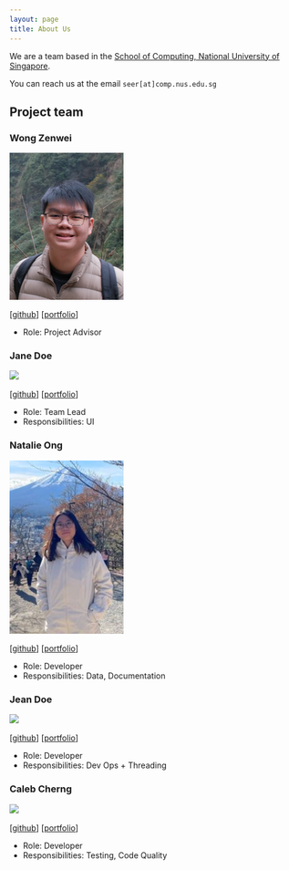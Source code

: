 ```yaml
---
layout: page
title: About Us
---
```


We are a team based in the [School of Computing, National University of Singapore](https://www.comp.nus.edu.sg).

You can reach us at the email `seer[at]comp.nus.edu.sg`

## Project team

### Wong Zenwei

<img src="images/zeotheburrito.png" width="200px">

[[github](https://github.com/zeotheburrito)]
[[portfolio](team/zeotheburrito.md)]

* Role: Project Advisor

### Jane Doe

<img src="images/johndoe.png" width="200px">

[[github](http://github.com/johndoe)]
[[portfolio](team/johndoe.md)]

* Role: Team Lead
* Responsibilities: UI

### Natalie Ong

<img src="images/nat-ong555.png" width="200px">

[[github](http://github.com/nat-ong555)] [[portfolio](team/nat-ong555.md)]

* Role: Developer
* Responsibilities: Data, Documentation

### Jean Doe

<img src="images/johndoe.png" width="200px">

[[github](http://github.com/johndoe)]
[[portfolio](team/johndoe.md)]

* Role: Developer
* Responsibilities: Dev Ops + Threading

### Caleb Cherng

<img src="images/ditzchann.png" width="200px">

[[github](http://github.com/ditzchann)]
[[portfolio](team/ditzchann.md)]

* Role: Developer
* Responsibilities: Testing, Code Quality
